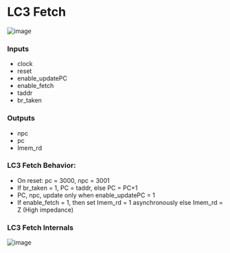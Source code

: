 # LC3 Fetch
![image](https://github.com/coolnikitav/coding-lessons/assets/30304422/82175d80-1c0a-4173-820a-db14d753a0e8)

### Inputs
- clock
- reset
- enable_updatePC
- enable_fetch
- taddr
- br_taken

### Outputs
- npc
- pc
- Imem_rd

### LC3 Fetch Behavior:
- On reset: pc = 3000, npc = 3001
- If br_taken = 1, PC = taddr, else PC = PC+1
- PC, npc, update only when enable_updatePC = 1
- If enable_fetch = 1, then set Imem_rd = 1 asynchronously else Imem_rd = Z (High impedance)

### LC3 Fetch Internals
![image](https://github.com/coolnikitav/coding-lessons/assets/30304422/db861a19-5a0b-416b-8353-7dfb2a9304eb)
